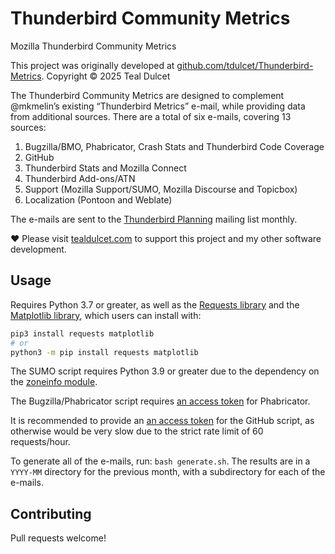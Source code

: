 # Thunderbird Community Metrics
Mozilla Thunderbird Community Metrics

This project was originally developed at [github.com/tdulcet/Thunderbird-Metrics](https://github.com/tdulcet/Thunderbird-Metrics). Copyright © 2025 Teal Dulcet

The Thunderbird Community Metrics are designed to complement @mkmelin’s existing “Thunderbird Metrics” e-mail, while providing data from additional sources. There are a total of six e-mails, covering 13 sources:

1. Bugzilla/BMO, Phabricator, Crash Stats and Thunderbird Code Coverage
2. GitHub
3. Thunderbird Stats and Mozilla Connect
4. Thunderbird Add-ons/ATN
5. Support (Mozilla Support/SUMO, Mozilla Discourse and Topicbox)
6. Localization (Pontoon and Weblate)

The e-mails are sent to the [Thunderbird Planning](https://thunderbird.topicbox.com/groups/planning) mailing list monthly.

❤️ Please visit [tealdulcet.com](https://www.tealdulcet.com/) to support this project and my other software development.

## Usage

Requires Python 3.7 or greater, as well as the [Requests library](https://pypi.org/project/requests/) and the [Matplotlib library](https://pypi.org/project/matplotlib/), which users can install with:
```bash
pip3 install requests matplotlib
# or
python3 -m pip install requests matplotlib
```
The SUMO script requires Python 3.9 or greater due to the dependency on the [zoneinfo module](https://docs.python.org/3/library/zoneinfo.html).

The Bugzilla/Phabricator script requires [an access token](https://phabricator.services.mozilla.com/settings/panel/apitokens/) for Phabricator.

It is recommended to provide an [an access token](https://docs.github.com/en/rest/authentication/authenticating-to-the-rest-api) for the GitHub script, as otherwise would be very slow due to the strict rate limit of 60 requests/hour.

To generate all of the e-mails, run: `bash generate.sh`. The results are in a `YYYY-MM` directory for the previous month, with a subdirectory for each of the e-mails.

## Contributing

Pull requests welcome!
